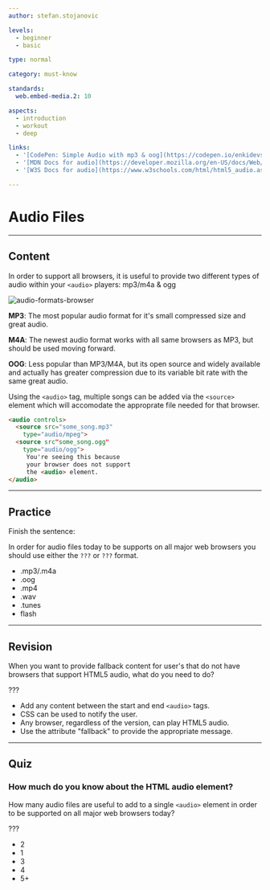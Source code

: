 ```yaml
---
author: stefan.stojanovic

levels:
  - beginner
  - basic

type: normal

category: must-know

standards:
  web.embed-media.2: 10

aspects:
  - introduction
  - workout
  - deep

links:
  - '[CodePen: Simple Audio with mp3 & oog](https://codepen.io/enkidevs/pen/WKjeLW){code}'
  - '[MDN Docs for audio](https://developer.mozilla.org/en-US/docs/Web/HTML/Element/audio){website}'
  - '[W3S Docs for audio](https://www.w3schools.com/html/html5_audio.asp){website}'

---
```

# Audio Files
---
## Content

In order to support all browsers, it is useful to provide two different types of audio within your `<audio>` players: mp3/m4a & ogg

![audio-formats-browser](%3Csvg%20xmlns%3D%22http%3A%2F%2Fwww.w3.org%2F2000%2Fsvg%22%20xmlns%3Axlink%3D%22http%3A%2F%2Fwww.w3.org%2F1999%2Fxlink%22%20width%3D%22320%22%20height%3D%22125%22%3E%3Cdefs%3E%3ClinearGradient%20id%3D%22a%22%20x1%3D%2250%25%22%20x2%3D%2250%25%22%20y1%3D%2299.99999%25%22%20y2%3D%220%25%22%3E%3Cstop%20offset%3D%220%25%22%20stop-color%3D%22%23BDBDBD%22%2F%3E%3Cstop%20offset%3D%22100%25%22%20stop-color%3D%22%23FFF%22%2F%3E%3C%2FlinearGradient%3E%3CradialGradient%20id%3D%22b%22%20cx%3D%2250.22759%25%22%20cy%3D%2242.71005%25%22%20r%3D%2254.25131%25%22%20fx%3D%2250.22759%25%22%20fy%3D%2242.71005%25%22%3E%3Cstop%20offset%3D%220%25%22%20stop-color%3D%22%2306C2E7%22%2F%3E%3Cstop%20offset%3D%2225.00002%25%22%20stop-color%3D%22%230DB8EC%22%2F%3E%3Cstop%20offset%3D%2250.00003%25%22%20stop-color%3D%22%2312AEF1%22%2F%3E%3Cstop%20offset%3D%2275.00001%25%22%20stop-color%3D%22%231F86F9%22%2F%3E%3Cstop%20offset%3D%22100%25%22%20stop-color%3D%22%23107DDD%22%2F%3E%3C%2FradialGradient%3E%3CradialGradient%20id%3D%22c%22%20cx%3D%2286.84966%25%22%20cy%3D%2230.0273%25%22%20r%3D%22184.00752%25%22%20fx%3D%2286.84966%25%22%20fy%3D%2230.0273%25%22%20gradientTransform%3D%22scale%281%20.38095%29%20rotate%282.434%20-10.617%20.544%29%22%3E%3Cstop%20offset%3D%224.5%25%22%20stop-color%3D%22%23FFEA00%22%2F%3E%3Cstop%20offset%3D%2212%25%22%20stop-color%3D%22%23FFDE00%22%2F%3E%3Cstop%20offset%3D%2225.4%25%22%20stop-color%3D%22%23FFBF00%22%2F%3E%3Cstop%20offset%3D%2242.9%25%22%20stop-color%3D%22%23FF8E00%22%2F%3E%3Cstop%20offset%3D%2276.9%25%22%20stop-color%3D%22%23FF272D%22%2F%3E%3Cstop%20offset%3D%2287.2%25%22%20stop-color%3D%22%23E0255A%22%2F%3E%3Cstop%20offset%3D%2295.3%25%22%20stop-color%3D%22%23CC2477%22%2F%3E%3Cstop%20offset%3D%22100%25%22%20stop-color%3D%22%23C42482%22%2F%3E%3C%2FradialGradient%3E%3CradialGradient%20id%3D%22d%22%20cx%3D%2270.82758%25%22%20cy%3D%2212.39276%25%22%20r%3D%22109.23369%25%22%20fx%3D%2270.82758%25%22%20fy%3D%2212.39276%25%22%3E%3Cstop%20offset%3D%220%25%22%20stop-color%3D%22%2300CCDA%22%2F%3E%3Cstop%20offset%3D%2222%25%22%20stop-color%3D%22%230083FF%22%2F%3E%3Cstop%20offset%3D%2226.1%25%22%20stop-color%3D%22%23007AF9%22%2F%3E%3Cstop%20offset%3D%2233%25%22%20stop-color%3D%22%230060E8%22%2F%3E%3Cstop%20offset%3D%2233.3%25%22%20stop-color%3D%22%23005FE7%22%2F%3E%3Cstop%20offset%3D%2243.8%25%22%20stop-color%3D%22%232639AD%22%2F%3E%3Cstop%20offset%3D%2252.2%25%22%20stop-color%3D%22%23401E84%22%2F%3E%3Cstop%20offset%3D%2256.6%25%22%20stop-color%3D%22%234A1475%22%2F%3E%3C%2FradialGradient%3E%3ClinearGradient%20id%3D%22e%22%20x1%3D%2257.33929%25%22%20x2%3D%2235.1459%25%22%20y1%3D%2275.21984%25%22%20y2%3D%226.80511%25%22%3E%3Cstop%20offset%3D%220%25%22%20stop-color%3D%22%23000F43%22%20stop-opacity%3D%22.4%22%2F%3E%3Cstop%20offset%3D%2248.5%25%22%20stop-color%3D%22%23001962%22%20stop-opacity%3D%22.173%22%2F%3E%3Cstop%20offset%3D%22100%25%22%20stop-color%3D%22%23002079%22%20stop-opacity%3D%220%22%2F%3E%3C%2FlinearGradient%3E%3CradialGradient%20id%3D%22f%22%20cx%3D%22147.72731%25%22%20cy%3D%22-21.66384%25%22%20r%3D%22158.77916%25%22%20fx%3D%22147.72731%25%22%20fy%3D%22-21.66384%25%22%3E%3Cstop%20offset%3D%22.3%25%22%20stop-color%3D%22%23FFEA00%22%2F%3E%3Cstop%20offset%3D%2249.7%25%22%20stop-color%3D%22%23FF272D%22%2F%3E%3Cstop%20offset%3D%22100%25%22%20stop-color%3D%22%23C42482%22%2F%3E%3C%2FradialGradient%3E%3CradialGradient%20id%3D%22g%22%20cx%3D%22135.976%25%22%20cy%3D%22-52.13075%25%22%20r%3D%22453.78206%25%22%20fx%3D%22135.976%25%22%20fy%3D%22-52.13075%25%22%20gradientTransform%3D%22matrix%28.9952%20.05437%20-.09787%20.55289%20-.044%20-.307%29%22%3E%3Cstop%20offset%3D%22.3%25%22%20stop-color%3D%22%23FFE900%22%2F%3E%3Cstop%20offset%3D%2215.7%25%22%20stop-color%3D%22%23FFAF0E%22%2F%3E%3Cstop%20offset%3D%2231.6%25%22%20stop-color%3D%22%23FF7A1B%22%2F%3E%3Cstop%20offset%3D%2247.2%25%22%20stop-color%3D%22%23FF4E26%22%2F%3E%3Cstop%20offset%3D%2262.1%25%22%20stop-color%3D%22%23FF2C2E%22%2F%3E%3Cstop%20offset%3D%2276.2%25%22%20stop-color%3D%22%23FF1434%22%2F%3E%3Cstop%20offset%3D%2289.2%25%22%20stop-color%3D%22%23FF0538%22%2F%3E%3Cstop%20offset%3D%22100%25%22%20stop-color%3D%22%23FF0039%22%2F%3E%3C%2FradialGradient%3E%3CradialGradient%20id%3D%22h%22%20cx%3D%22211.88344%25%22%20cy%3D%222.14495%25%22%20r%3D%22402.56514%25%22%20fx%3D%22211.88344%25%22%20fy%3D%222.14495%25%22%20gradientTransform%3D%22scale%28.5%201%29%20rotate%285.402%203.178%2022.476%29%22%3E%3Cstop%20offset%3D%22.3%25%22%20stop-color%3D%22%23FF272D%22%2F%3E%3Cstop%20offset%3D%2249.7%25%22%20stop-color%3D%22%23C42482%22%2F%3E%3Cstop%20offset%3D%2298.6%25%22%20stop-color%3D%22%23620700%22%2F%3E%3C%2FradialGradient%3E%3CradialGradient%20id%3D%22i%22%20cx%3D%2276.84532%25%22%20cy%3D%2239.17947%25%22%20r%3D%2284.04334%25%22%20fx%3D%2276.84532%25%22%20fy%3D%2239.17947%25%22%20gradientTransform%3D%22matrix%281%200%200%20.95%200%20.02%29%22%3E%3Cstop%20offset%3D%2215.6%25%22%20stop-color%3D%22%23FFEA00%22%2F%3E%3Cstop%20offset%3D%2223.1%25%22%20stop-color%3D%22%23FFDE00%22%2F%3E%3Cstop%20offset%3D%2236.5%25%22%20stop-color%3D%22%23FFBF00%22%2F%3E%3Cstop%20offset%3D%2254.1%25%22%20stop-color%3D%22%23FF8E00%22%2F%3E%3Cstop%20offset%3D%2276.3%25%22%20stop-color%3D%22%23FF272D%22%2F%3E%3Cstop%20offset%3D%2279.6%25%22%20stop-color%3D%22%23F92433%22%2F%3E%3Cstop%20offset%3D%2284.1%25%22%20stop-color%3D%22%23E91C45%22%2F%3E%3Cstop%20offset%3D%2289.3%25%22%20stop-color%3D%22%23CF0E62%22%2F%3E%3Cstop%20offset%3D%2293.5%25%22%20stop-color%3D%22%23B5007F%22%2F%3E%3C%2FradialGradient%3E%3CradialGradient%20id%3D%22j%22%20cx%3D%2224.95342%25%22%20cy%3D%22.13823%25%22%20r%3D%22249.81518%25%22%20fx%3D%2224.95342%25%22%20fy%3D%22.13823%25%22%20gradientTransform%3D%22scale%281%20.39474%29%22%3E%3Cstop%20offset%3D%2227.9%25%22%20stop-color%3D%22%23FFEA00%22%2F%3E%3Cstop%20offset%3D%2240.2%25%22%20stop-color%3D%22%23FD0%22%2F%3E%3Cstop%20offset%3D%2263%25%22%20stop-color%3D%22%23FFBA00%22%2F%3E%3Cstop%20offset%3D%2285.6%25%22%20stop-color%3D%22%23FF9100%22%2F%3E%3Cstop%20offset%3D%2293.3%25%22%20stop-color%3D%22%23FF6711%22%2F%3E%3Cstop%20offset%3D%2299.4%25%22%20stop-color%3D%22%23FF4A1D%22%2F%3E%3C%2FradialGradient%3E%3ClinearGradient%20id%3D%22k%22%20x1%3D%22-121.60256%25%22%20x2%3D%22142.34236%25%22%20y1%3D%2264.45533%25%22%20y2%3D%2229.66591%25%22%3E%3Cstop%20offset%3D%220%25%22%20stop-color%3D%22%23C42482%22%20stop-opacity%3D%22.5%22%2F%3E%3Cstop%20offset%3D%2247.4%25%22%20stop-color%3D%22%23FF272D%22%20stop-opacity%3D%22.5%22%2F%3E%3Cstop%20offset%3D%2248.6%25%22%20stop-color%3D%22%23FF2C2C%22%20stop-opacity%3D%22.513%22%2F%3E%3Cstop%20offset%3D%2267.5%25%22%20stop-color%3D%22%23FF7A1A%22%20stop-opacity%3D%22.72%22%2F%3E%3Cstop%20offset%3D%2282.9%25%22%20stop-color%3D%22%23FFB20D%22%20stop-opacity%3D%22.871%22%2F%3E%3Cstop%20offset%3D%2294.2%25%22%20stop-color%3D%22%23FFD605%22%20stop-opacity%3D%22.964%22%2F%3E%3Cstop%20offset%3D%22100%25%22%20stop-color%3D%22%23FFE302%22%2F%3E%3C%2FlinearGradient%3E%3ClinearGradient%20id%3D%22l%22%20x1%3D%2256.49762%25%22%20x2%3D%2219.48999%25%22%20y1%3D%2294.89299%25%22%20y2%3D%225.47776%25%22%3E%3Cstop%20offset%3D%220%25%22%20stop-color%3D%22%23891551%22%20stop-opacity%3D%22.6%22%2F%3E%3Cstop%20offset%3D%22100%25%22%20stop-color%3D%22%23C42482%22%20stop-opacity%3D%220%22%2F%3E%3C%2FlinearGradient%3E%3ClinearGradient%20id%3D%22m%22%20x1%3D%228.03964%25%22%20x2%3D%2247.91447%25%22%20y1%3D%226.68641%25%22%20y2%3D%2247.88606%25%22%3E%3Cstop%20offset%3D%22.5%25%22%20stop-color%3D%22%23891551%22%20stop-opacity%3D%22.5%22%2F%3E%3Cstop%20offset%3D%2248.4%25%22%20stop-color%3D%22%23FF272D%22%20stop-opacity%3D%22.5%22%2F%3E%3Cstop%20offset%3D%22100%25%22%20stop-color%3D%22%23FF272D%22%20stop-opacity%3D%220%22%2F%3E%3C%2FlinearGradient%3E%3ClinearGradient%20id%3D%22n%22%20x1%3D%2247.50901%25%22%20x2%3D%2250.00862%25%22%20y1%3D%22102.67529%25%22%20y2%3D%2231.74887%25%22%3E%3Cstop%20offset%3D%220%25%22%20stop-color%3D%22%23C42482%22%2F%3E%3Cstop%20offset%3D%228.3%25%22%20stop-color%3D%22%23C42482%22%20stop-opacity%3D%22.81%22%2F%3E%3Cstop%20offset%3D%2220.6%25%22%20stop-color%3D%22%23C42482%22%20stop-opacity%3D%22.565%22%2F%3E%3Cstop%20offset%3D%2232.8%25%22%20stop-color%3D%22%23C42482%22%20stop-opacity%3D%22.362%22%2F%3E%3Cstop%20offset%3D%2244.7%25%22%20stop-color%3D%22%23C42482%22%20stop-opacity%3D%22.204%22%2F%3E%3Cstop%20offset%3D%2256.2%25%22%20stop-color%3D%22%23C42482%22%20stop-opacity%3D%22.091%22%2F%3E%3Cstop%20offset%3D%2267.3%25%22%20stop-color%3D%22%23C42482%22%20stop-opacity%3D%22.023%22%2F%3E%3Cstop%20offset%3D%2277.3%25%22%20stop-color%3D%22%23C42482%22%20stop-opacity%3D%220%22%2F%3E%3C%2FlinearGradient%3E%3ClinearGradient%20id%3D%22o%22%20x1%3D%226.33407%25%22%20x2%3D%2292.35136%25%22%20y1%3D%221.64708%25%22%20y2%3D%2289.46086%25%22%3E%3Cstop%20offset%3D%220%25%22%20stop-color%3D%22%23FFF14F%22%2F%3E%3Cstop%20offset%3D%2226.8%25%22%20stop-color%3D%22%23FFEE4C%22%2F%3E%3Cstop%20offset%3D%2245.2%25%22%20stop-color%3D%22%23FFE643%22%2F%3E%3Cstop%20offset%3D%2261.2%25%22%20stop-color%3D%22%23FFD834%22%2F%3E%3Cstop%20offset%3D%2275.7%25%22%20stop-color%3D%22%23FFC41E%22%2F%3E%3Cstop%20offset%3D%2289.2%25%22%20stop-color%3D%22%23FFAB02%22%2F%3E%3Cstop%20offset%3D%2290.2%25%22%20stop-color%3D%22%23FFA900%22%2F%3E%3Cstop%20offset%3D%2294.9%25%22%20stop-color%3D%22%23FFA000%22%2F%3E%3Cstop%20offset%3D%22100%25%22%20stop-color%3D%22%23FF9100%22%2F%3E%3C%2FlinearGradient%3E%3ClinearGradient%20id%3D%22p%22%20x1%3D%2271.78852%25%22%20x2%3D%2242.74555%25%22%20y1%3D%227.15861%25%22%20y2%3D%2281.94786%25%22%3E%3Cstop%20offset%3D%220%25%22%20stop-color%3D%22%23FF8E00%22%2F%3E%3Cstop%20offset%3D%224%25%22%20stop-color%3D%22%23FF8E00%22%20stop-opacity%3D%22.858%22%2F%3E%3Cstop%20offset%3D%228.4%25%22%20stop-color%3D%22%23FF8E00%22%20stop-opacity%3D%22.729%22%2F%3E%3Cstop%20offset%3D%2213%25%22%20stop-color%3D%22%23FF8E00%22%20stop-opacity%3D%22.628%22%2F%3E%3Cstop%20offset%3D%2217.8%25%22%20stop-color%3D%22%23FF8E00%22%20stop-opacity%3D%22.557%22%2F%3E%3Cstop%20offset%3D%2222.7%25%22%20stop-color%3D%22%23FF8E00%22%20stop-opacity%3D%22.514%22%2F%3E%3Cstop%20offset%3D%2228.2%25%22%20stop-color%3D%22%23FF8E00%22%20stop-opacity%3D%22.5%22%2F%3E%3Cstop%20offset%3D%2238.9%25%22%20stop-color%3D%22%23FF8E00%22%20stop-opacity%3D%22.478%22%2F%3E%3Cstop%20offset%3D%2252.4%25%22%20stop-color%3D%22%23FF8E00%22%20stop-opacity%3D%22.416%22%2F%3E%3Cstop%20offset%3D%2267.6%25%22%20stop-color%3D%22%23FF8E00%22%20stop-opacity%3D%22.314%22%2F%3E%3Cstop%20offset%3D%2283.8%25%22%20stop-color%3D%22%23FF8E00%22%20stop-opacity%3D%22.172%22%2F%3E%3Cstop%20offset%3D%22100%25%22%20stop-color%3D%22%23FF8E00%22%20stop-opacity%3D%220%22%2F%3E%3C%2FlinearGradient%3E%3ClinearGradient%20id%3D%22q%22%20x1%3D%2250.00097%25%22%20x2%3D%2250.00097%25%22%20y1%3D%221.63134%25%22%20y2%3D%2298.54337%25%22%3E%3Cstop%20offset%3D%220%25%22%20stop-color%3D%22%23FF1B2D%22%2F%3E%3Cstop%20offset%3D%2230%25%22%20stop-color%3D%22%23FF1B2D%22%2F%3E%3Cstop%20offset%3D%2261%25%22%20stop-color%3D%22%23FF1B2D%22%2F%3E%3Cstop%20offset%3D%22100%25%22%20stop-color%3D%22%23A70014%22%2F%3E%3C%2FlinearGradient%3E%3ClinearGradient%20id%3D%22r%22%20x1%3D%2249.99903%25%22%20x2%3D%2249.99903%25%22%20y1%3D%22.84854%25%22%20y2%3D%2299.61317%25%22%3E%3Cstop%20offset%3D%220%25%22%20stop-color%3D%22%239C0000%22%2F%3E%3Cstop%20offset%3D%2270%25%22%20stop-color%3D%22%23FF4B4B%22%2F%3E%3Cstop%20offset%3D%22100%25%22%20stop-color%3D%22%23FF4B4B%22%2F%3E%3C%2FlinearGradient%3E%3Cpath%20id%3D%22s%22%20d%3D%22M.07754.05055h35.46002V23.5056H.07754z%22%2F%3E%3Cpath%20id%3D%22u%22%20d%3D%22M0%20.03458h27.39137v31.80554H0z%22%2F%3E%3Cpath%20id%3D%22w%22%20d%3D%22M.07914%207.51215c0%204.11377%203.33479%207.44892%207.44893%207.44892%204.1134%200%207.44856-3.33515%207.44856-7.44892%200-4.11368-3.33516-7.44856-7.44856-7.44856-4.11414%200-7.44893%203.33488-7.44893%207.44856%22%2F%3E%3ClinearGradient%20id%3D%22x%22%20x1%3D%2250%25%22%20x2%3D%2250%25%22%20y1%3D%22.70665%25%22%20y2%3D%2297.00763%25%22%3E%3Cstop%20offset%3D%220%25%22%20stop-color%3D%22%2396C1E8%22%2F%3E%3Cstop%20offset%3D%22100%25%22%20stop-color%3D%22%23146CB4%22%2F%3E%3C%2FlinearGradient%3E%3C%2Fdefs%3E%3Cg%20fill%3D%22none%22%20fill-rule%3D%22evenodd%22%3E%3Crect%20width%3D%22320%22%20height%3D%22125%22%20fill%3D%22%23FFF%22%20rx%3D%229%22%2F%3E%3Ctext%20fill%3D%22%236A686A%22%20font-family%3D%22Roboto-Regular%2C%20Roboto%22%20font-size%3D%2214%22%3E%3Ctspan%20x%3D%2269%22%20y%3D%22104%22%3EMP3%20%26amp%3B%20M4A%3C%2Ftspan%3E%3C%2Ftext%3E%3Ctext%20fill%3D%22%236A686A%22%20font-family%3D%22Roboto-Regular%2C%20Roboto%22%20font-size%3D%2213%22%3E%3Ctspan%20x%3D%2228%22%20y%3D%2227%22%3EChrome%3C%2Ftspan%3E%3C%2Ftext%3E%3Ctext%20fill%3D%22%236A686A%22%20font-family%3D%22Roboto-Regular%2C%20Roboto%22%20font-size%3D%2213%22%3E%3Ctspan%20x%3D%22260%22%20y%3D%2227%22%3EFirefox%3C%2Ftspan%3E%3C%2Ftext%3E%3Ctext%20fill%3D%22%236A686A%22%20font-family%3D%22Roboto-Regular%2C%20Roboto%22%20font-size%3D%2213%22%3E%3Ctspan%20x%3D%22148%22%20y%3D%2227%22%3ESafari%3C%2Ftspan%3E%3C%2Ftext%3E%3Ctext%20fill%3D%22%236A686A%22%20font-family%3D%22Roboto-Regular%2C%20Roboto%22%20font-size%3D%2213%22%3E%3Ctspan%20x%3D%22208%22%20y%3D%2227%22%3EOpera%3C%2Ftspan%3E%3C%2Ftext%3E%3Ctext%20fill%3D%22%236A686A%22%20font-family%3D%22Roboto-Regular%2C%20Roboto%22%20font-size%3D%2213%22%3E%3Ctspan%20x%3D%22105%22%20y%3D%2227%22%3EIE%3C%2Ftspan%3E%3C%2Ftext%3E%3Ctext%20fill%3D%22%236A686A%22%20font-family%3D%22Roboto-Regular%2C%20Roboto%22%20font-size%3D%2214%22%3E%3Ctspan%20x%3D%22236%22%20y%3D%22104%22%3EOGA%3C%2Ftspan%3E%3C%2Ftext%3E%3Cpath%20fill%3D%22%231EBBEE%22%20fill-rule%3D%22nonzero%22%20d%3D%22M125.99933%2053.84339c0-2.89794-.73579-5.62048-2.02606-7.98623%205.49971-12.67471-5.89301-10.81825-6.52733-10.69186-2.41366.48094-4.64669%201.25307-6.70646%202.23186-.30374-.01742-.60933-.02699-.91726-.02699-7.68712%200-14.1217%205.45976-15.76854%2012.7789%204.05161-4.62854%206.88709-6.4961%208.58509-7.24348-.27104.24662-.53637.49597-.79735.7472-.08687.08352-.17057.16823-.25627.25226-.17208.16856-.34383.3373-.51155.50758-.0998.10128-.1969.2034-.29519.30537-.14876.15422-.2972.30827-.44244.46335-.10315.11016-.20378.22066-.30508.33098-.13569.1479-.27054.29598-.40287.44457-.10281.11545-.20395.2309-.30491.3467-.12546.1438-.24974.2876-.37234.43175a44.45218%2044.45218%200%200%200-.30207.35883%2047.32664%2047.32664%200%200%200-.3445.41911c-.10046.12365-.20059.24713-.29887.37061-.10633.13356-.21032.26694-.31414.40016-.10063.12911-.20126.25806-.29955.387-.09359.1228-.18449.24508-.27607.36754-.10331.13834-.20747.27668-.3081.41433-.07195.09855-.14105.19607-.21166.29427-.63918.8881-1.22318%201.75912-1.75066%202.59581-.00134.00205-.00269.0041-.00386.00615-.13887.22032-.27288.43739-.4042.65258-.00705.01161-.01443.0234-.02147.03518a52.00204%2052.00204%200%200%200-.38224.63841c-.00436.00734-.00889.01486-.01325.0222-.33275.56548-.64136%201.11064-.91927%201.62352-1.45699%202.68872-2.16628%204.56722-2.19697%204.67874-4.6009%2016.74955%209.75863%209.67635%2011.76238%208.62054%202.15755%201.08536%204.58648%201.69627%207.15595%201.69627%207.03418%200%2013.01894-4.57218%2015.2466-10.9571h-8.50006c-1.25773%202.16372-3.6791%203.62926-6.46091%203.62926-4.07577%200-7.37969-3.14456-7.37969-7.02367h23.13867A16.93217%2016.93217%200%200%200%20126%2053.84339h-.00067zm-3.02198-16.21054c1.39308.95744%202.51043%202.46106.59155%207.52476-1.8404-3.0139-4.60929-5.37813-7.9003-6.67765%201.49708-.73627%205.20453-2.29352%207.30875-.84711zM93.37139%2068.5865c-1.13463-1.18493-1.33522-4.0709%201.1685-9.32982%201.26361%203.69945%203.78511%206.79925%207.04425%208.76656-1.62085.90843-5.92387%202.95379-8.21275.56326zm9.32038-17.12665c.1293-3.77015%203.35155-6.78883%207.31058-6.78883%203.95887%200%207.18127%203.01868%207.31059%206.78883h-14.62117z%22%2F%3E%3Cg%20fill-rule%3D%22nonzero%22%3E%3Cpath%20fill%3D%22%23000%22%20d%3D%22M184.25%2055.5c0%204.9065-2.05446%209.61205-5.71142%2013.08148C174.88162%2072.0509%20169.92172%2074%20164.75%2074c-5.17172%200-10.13162-1.9491-13.78858-5.41853C147.30446%2065.11205%20145.25%2060.4065%20145.25%2055.5c0-10.21727%208.73045-18.5%2019.5-18.5%205.17172%200%2010.13162%201.9491%2013.78858%205.41852C182.19554%2045.88795%20184.25%2050.5935%20184.25%2055.5z%22%20opacity%3D%22.53%22%2F%3E%3Cpath%20fill%3D%22url%28%23a%29%22%20stroke%3D%22%23CDCDCD%22%20stroke-linecap%3D%22round%22%20stroke-linejoin%3D%22round%22%20stroke-width%3D%22.09301%22%20d%3D%22M40%2020c0%205.30433-2.10714%2010.3914-5.85786%2014.14214C30.3914%2037.89286%2025.30433%2040%2020%2040%208.9543%2040%200%2031.0457%200%2020S8.9543%200%2020%200c5.30433%200%2010.3914%202.10714%2014.14214%205.85786C37.89286%209.6086%2040%2014.69567%2040%2020z%22%20transform%3D%22translate%28144.25%2034%29%22%2F%3E%3Cpath%20fill%3D%22url%28%23b%29%22%20d%3D%22M39%2020.5C39%2030.71727%2030.71727%2039%2020.5%2039S2%2030.71727%202%2020.5%2010.28273%202%2020.5%202%2039%2010.28273%2039%2020.5z%22%20transform%3D%22translate%28144.25%2034%29%22%2F%3E%3Cpath%20fill%3D%22%23F4F2F3%22%20d%3D%22M164.75%2037c-.14927%200-.26944.12005-.26944.26918v3.10487c0%20.14914.12017.26918.26944.26918s.26944-.12004.26944-.26918v-3.10487c0-.14913-.12017-.26918-.26944-.26918zm-1.76269.1113a.24737.24737%200%200%200-.0548.00022c-.14846.01548-.2555.14734-.24.29567l.13582%201.29894c.01549.14833.14749.25528.29594.23979.14848-.01548.25553-.14734.24002-.29567l-.1357-1.29893c-.01357-.1298-.11636-.2279-.2413-.24002h.00002zm3.5377.00128a.26876.26876%200%200%200-.24142.2399l-.13674%201.29883c-.01562.14831.09144.2803.2399.2959.14845.0156.28044-.09125.29606-.23956l.13676-1.29895c.01562-.1483-.09145-.28019-.2399-.29578a.28524.28524%200%200%200-.05467-.00033l.00001-.00001zm-5.34841.26104a.27464.27464%200%200%200-.05441.00576c-.14604.03088-.23873.17323-.20781.31913l.64366%203.0375c.03091.14589.1734.23848.31943.2076.14604-.03089.23873-.17312.20781-.31902l-.64365-3.0376a.26877.26877%200%200%200-.26502-.21354l-.00001.00017zm7.159.00256c-.12551-.00128-.23799.08565-.26512.2133l-.64587%203.03713c-.03104.14588.06158.28826.20757.31925.14602.03102.28855-.06152.31956-.20737l.64586-3.03715c.03105-.14587-.06158-.28826-.20757-.31925a.26453.26453%200%200%200-.05441-.00575l-.00001-.00016zm-8.88704.4842a.26127.26127%200%200%200-.1064.01241c-.14197.04611-.21917.19729-.17303.33912l.40398%201.24214c.04615.14183.19759.21895.33956.17286.14197-.0461.21905-.1974.17291-.33922l-.40397-1.24214c-.03457-.10638-.1284-.1763-.23305-.18519v.00003zm10.60531.00065a.26878.26878%200%200%200-.23304.18518l-.40422%201.24202c-.04615.14182.03099.29313.17293.33923.14196.0461.2934-.03095.33956-.17275l.40421-1.24214c.04616-.14182-.03098-.29312-.17292-.33923a.27083.27083%200%200%200-.10652-.01234v.00003zm-12.31415.62408c-.03502.00064-.07044.00832-.10454.02347-.13634.06056-.1974.219-.13676.35527l1.2623%202.8372c.06062.13627.2192.1972.3556.13663.13634-.06056.19751-.21899.13688-.35526l-1.26242-2.83721a.26889.26889%200%200%200-.25106-.16009zm14.0423.00953c-.105-.00192-.20568.05762-.25129.15974l-1.26615%202.83548c-.0608.13619-.00002.29473.1363.35549.13632.06075.29502.00003.35584-.13616l1.26614-2.83546c.0608-.1362.00003-.29474-.1363-.3555a.2714.2714%200%200%200-.10454-.0236v.00001zm-15.62847.8289c-.05172-.00383-.10502.00768-.1535.0357-.12927.07456-.17324.23854-.09861.36769l.65366%201.13107c.07464.12915.23876.17308.36804.09852.12928-.07457.17325-.23854.09862-.3677l-.65366-1.13107a.26892.26892%200%200%200-.21455-.13418v-.00002zm17.19289%200c-.08622.00576-.16779.05347-.21443.1342l-.65378%201.13106c-.07464.12916-.03053.29313.09874.3677.12927.07456.2934.03063.36805-.09852l.65365-1.13107c.07464-.12915.03066-.29313-.09862-.3677a.2694.2694%200%200%200-.15361-.03568v.00002zm-18.73311.95972a.2703.2703%200%200%200-.14909.05136.26838.26838%200%200%200-.05985.37594l1.8249%202.5132c.08765.1207.2556.1474.37642.05985a.26837.26837%200%200%200%20.05986-.37594l-1.82502-2.5132a.26878.26878%200%200%200-.22722-.11118v-.00003zm20.29264.01369c-.08637-.0032-.17245.0355-.22734.11083l-1.82838%202.51076c-.08783.1206-.06133.28833.0594.37606.12071.08773.28861.06133.37643-.05922l1.82827-2.51076c.08781-.1206.06126-.28832-.0594-.37606-.04526-.03287-.09715-.04975-.14897-.0516v-.00001zm-21.66938%201.13978c-.06877-.00383-.13896.01913-.19443.06901a.26835.26835%200%200%200-.01997.38013l.87471.97075c.09987.11084.26955.11975.3805.01995a.26848.26848%200%200%200%20.01997-.38024l-.8746-.97063a.26877.26877%200%200%200-.18618-.089v.00003zm23.02878.00192c-.06878.00384-.13623.03358-.18617.08899l-.87471.97052a.26847.26847%200%200%200%20.0199.38024c.11093.09979.28061.09084.3805-.01995l.87483-.97052c.09989-.11083.09093-.28046-.01997-.38024-.0555-.04988-.12554-.0726-.19433-.069l-.00005-.00004zm-24.34829%201.26432c-.06878.00384-.13612.03358-.18606.089a.2684.2684%200%200%200%20.01997.38012l2.30982%202.07731a.269.269%200%200%200%20.3805-.01995.26833.26833%200%200%200-.01992-.38013l-2.30993-2.0773c-.0555-.04989-.12565-.07263-.19444-.06901l.00006-.00004zm25.6742.00909c-.06877-.00384-.13904.01905-.19454.06889l-2.31122%202.0757c-.11101.09968-.12014.2692-.02036.3801.0998.11091.2696.11992.38061.02022l2.31134-2.07569a.26839.26839%200%200%200%20.02022-.38012c-.04993-.05545-.11728-.08545-.18605-.0891zm-26.77149%201.40049c-.08637-.0032-.1725.03568-.22734.11106-.08774.12065-.06113.28828.05966.37594l1.05764.76768c.12076.08766.28856.0612.3763-.05947a.26851.26851%200%200%200-.05953-.37606l-1.05764-.76768a.26936.26936%200%200%200-.14907-.05148h-.00002zm27.86774.00978a.26976.26976%200%200%200-.14908.05135l-1.0581.767c-.12082.08756-.14755.25534-.05992.37605.08767.1207.25549.14728.37631.05973l1.05823-.76699a.26841.26841%200%200%200%20.05978-.37594.26877.26877%200%200%200-.22722-.11117v-.00003zm-28.89316%201.49377c-.08622.00576-.16778.05347-.21444.13418-.07463.12915-.03066.29313.09862.3677l2.69147%201.55243c.12927.07457.29341.03063.36805-.09851.07464-.12915.03066-.29313-.0986-.3677l-2.69148-1.55244a.26942.26942%200%200%200-.15362-.03568v.00002zm29.91125%200c-.05172-.00383-.10514.00768-.15361.03569l-2.69148%201.55244c-.12927.07456-.17325.23854-.0986.3677.07463.12914.23877.17307.36804.0985l2.6916-1.55243a.26843.26843%200%200%200%20.0986-.3677.26892.26892%200%200%200-.21455-.13417v-.00003zm-30.68654%201.60263c-.105-.00256-.2057.05749-.2513.15961-.06081.1362-.00004.29476.1363.3555l1.19403.53208c.13633.06075.29504.00004.35584-.13615.06081-.1362-.00008-.29475-.1364-.3555l-1.19393-.53207a.26893.26893%200%200%200-.10454-.02347zm31.46707.01106a.2696.2696%200%200%200-.10467.02347l-1.19426.53115c-.13638.06069-.19735.21913-.13665.35537.06075.13624.21948.19716.35585.13651l1.19427-.53127a.26844.26844%200%200%200%20.13652-.35538.26872.26872%200%200%200-.25106-.15985zm-32.15805%201.66397a.2686.2686%200%200%200-.23316.18495.26853.26853%200%200%200%20.17269.33934l2.95499.96192c.14192.04618.29342-.03076.33967-.17251a.26853.26853%200%200%200-.17269-.33935l-2.95498-.96193a.26975.26975%200%200%200-.10652-.0124v-.00002zm32.84775.01151a.2613.2613%200%200%200-.1064.0124l-2.95568.95984c-.14197.04611-.21907.19741-.17292.33923.04615.14182.19759.21886.33956.17276l2.95556-.95984c.14197-.0461.21918-.1974.17304-.33923a.26892.26892%200%200%200-.23316-.18518v.00002zm-33.27825%201.7468c-.12552-.00127-.2381.08577-.26525.21341-.03104.14587.06158.28824.20757.31925l1.27882.2715c.14601.03102.28852-.06152.31955-.20737.03105-.14588-.06157-.28825-.20757-.31925l-1.2787-.2715a.26453.26453%200%200%200-.0544-.00575l-.00002-.00029zm33.70538.00256c-.01793.00015-.03604.00256-.05428.00576l-1.27883.27138c-.146.03102-.23858.17326-.20756.31914.03104.14587.17353.23847.31955.20748l1.2787-.27138c.14601-.03102.2387-.17338.2077-.31925-.02715-.12764-.13974-.21447-.26526-.2134l-.00002.00027zm-34.03122%201.76609c-.12495.01196-.2278.1099-.24152.23966-.01568.1483.0911.28035.23955.29601l3.09069.32645c.14844.01567.28062-.09112.2963-.23943.01568-.1483-.09122-.28034-.23967-.29601l-3.09069-.32645a.27657.27657%200%200%200-.05466-.00023zm34.35938.02321a.24737.24737%200%200%200-.0548.00022l-3.09104.32227c-.14847.01548-.2555.14734-.24002.29566.0155.14833.14749.25528.29596.23979l3.09104-.32227c.14846-.01547.2555-.14734.24002-.29566a.26866.26866%200%200%200-.24119-.24002l.00003.00001zm-34.4117%201.78723c-.14928%200-.26944.12004-.26944.26918%200%20.14912.12016.26917.26943.26917h1.30731c.14927%200%20.26956-.12005.26956-.26917%200-.14914-.12029-.26918-.26956-.26918h-1.3073zm33.15381%200c-.14927%200-.26944.12004-.26944.26918%200%20.14912.12017.26917.26944.26917h1.30731c.14927%200%20.26944-.12005.26944-.26917%200-.14914-.12017-.26918-.26944-.26918h-1.3073zm-29.95974%201.4674a.24622.24622%200%200%200-.05467.00022l-3.09116.32227c-.14847.01548-.2555.14734-.24001.29566.01549.14833.14748.25528.29594.23979l3.09116-.32227c.14847-.01548.2555-.14734.24002-.29567-.01357-.12978-.11636-.22788-.2413-.24h.00002zm28.07135.01906a.26861.26861%200%200%200-.24153.23967c-.01568.1483.0911.28034.23955.296l3.0907.32646c.14845.01567.2806-.09114.2963-.23944.01568-.1483-.09123-.28034-.23967-.296l-3.09057-.32646a.27787.27787%200%200%200-.0548-.00022l.00002-.00001zm-29.61216%201.81847a.2756.2756%200%200%200-.05441.00576l-1.27882.27138c-.14602.03101-.23858.17337-.20757.31925.03104.14587.17354.23835.31956.20737l1.27881-.27127c.14602-.03102.23858-.17337.20757-.31924a.26879.26879%200%200%200-.26513-.21342l-.00001.00017zm31.15425.00256c-.12553-.00128-.23798.08566-.26514.2133-.03104.14586.06146.28824.20746.31925l1.27882.2715c.146.03101.28852-.0614.31955-.20726.03105-.14587-.06158-.28836-.20756-.31937l-1.27871-.2715a.26453.26453%200%200%200-.05441-.00575l-.00001-.00017zm-29.00085%201.0602a.26128.26128%200%200%200-.1064.01242l-2.95567.95983c-.14197.0461-.21907.1974-.17292.33922.04615.14183.19759.21885.33956.17276l2.95556-.95984c.14197-.0461.21918-.1974.17304-.33923a.26892.26892%200%200%200-.23317-.18518v.00003zm26.84488.00954a.2686.2686%200%200%200-.23315.18495.26854.26854%200%200%200%20.17268.33935l2.95498.96192c.14193.04617.29343-.03076.33968-.17252.04628-.14179-.03073-.29315-.17269-.33935l-2.95498-.96192a.26973.26973%200%200%200-.10652-.0124v-.00003zm-27.97275%202.09276a.26882.26882%200%200%200-.10454.02335l-1.19438.53126a.26844.26844%200%200%200-.13653.35538c.06075.13623.21936.19704.35572.13639l1.1944-.53116a.26844.26844%200%200%200%20.13652-.35537c-.04551-.10218-.14619-.16194-.25119-.15986v.00001zm29.09923.01024c-.105-.00256-.2057.05749-.2513.15962-.06081.1362-.00004.29475.13629.3555l1.19392.53207c.13633.06075.29504.00004.35584-.13616.06082-.1362.00004-.29474-.13628-.35549l-1.19393-.53208a.2689.2689%200%200%200-.10454-.02347zm-26.77382.5833c-.05172-.00383-.10514.00768-.15362.0357l-2.69147%201.55243c-.12928.07456-.17325.23854-.09862.36769.07464.12915.23878.17308.36806.09851l2.69147-1.55231c.12927-.07457.17324-.23867.09861-.36781a.26873.26873%200%200%200-.21443-.13418v-.00002zm24.45283%200c-.08622.00576-.1679.05347-.21455.13419-.07464.12914-.03066.29324.09861.3678l2.69148%201.55233c.12928.07456.29353.03063.36816-.09852.07464-.12915.03067-.29313-.0986-.3677l-2.6916-1.55243c-.04845-.02794-.10177-.03926-.1535-.03568v.00002zm-25.12416%202.27819a.26996.26996%200%200%200-.14908.05147l-1.0581.76699c-.12082.08757-.14755.25523-.05992.37594.08767.1207.25549.1474.37631.0598l1.05821-.76699c.12084-.08757.14756-.25523.05992-.37594a.2691.2691%200%200%200-.22735-.1113l.00001.00003zm25.78898.00908c-.08638-.0032-.1725.03568-.22734.11106-.08775.12064-.06113.2884.05966.37606l1.05763.76768c.12077.08765.28857.06107.37631-.0596a.26838.26838%200%200%200-.05953-.37595l-1.05763-.76768a.26952.26952%200%200%200-.14908-.0516l-.00002.00003zm-23.39253.09293c-.06877-.00383-.13892.01906-.19443.0689l-2.31133%202.07568a.26838.26838%200%200%200-.02023.38013c.0998.1109.26948.1199.3805.0202l2.31133-2.07568a.26838.26838%200%200%200%20.02022-.38012.26871.26871%200%200%200-.18606-.0891zm20.99607.00742c-.06878.00384-.13623.03358-.18617.08899a.26839.26839%200%200%200%20.01997.38012l2.30982%202.07731c.11095.0998.28074.09086.38061-.01995a.26838.26838%200%200%200-.01997-.38012l-2.30994-2.07731c-.0555-.04988-.12554-.07262-.19432-.06901v-.00003zm-18.80335%201.97195a.26847.26847%200%200%200-.22746.11082l-1.82827%202.51077a.26847.26847%200%200%200%20.05928.37605c.1207.08774.2886.06133.37642-.05928l1.82827-2.51076a.26848.26848%200%200%200-.05927-.37606c-.04526-.03287-.09714-.04975-.14897-.05154zm16.60203.01125a.2698.2698%200%200%200-.14908.05136.26845.26845%200%200%200-.05992.37594l1.8249%202.5132c.08765.1207.25548.1474.3763.05985a.26843.26843%200%200%200%20.05992-.37593l-1.8249-2.5132a.2688.2688%200%200%200-.22722-.11118v-.00004zm-18.9622.3878c-.06878.00383-.13623.03357-.18617.08898l-.87472.97052a.26848.26848%200%200%200%20.0199.38024c.11094.0998.28061.09085.3805-.02001l.87482-.97052c.0999-.11082.09094-.28046-.01997-.38024-.0555-.04988-.12553-.0726-.19432-.069l-.00004.00003zm21.33575.00127c-.06878-.00383-.13885.01913-.19432.06901a.26839.26839%200%200%200-.02003.38012l.8746.97075c.09987.11085.26954.11976.3805.01996a.26848.26848%200%200%200%20.01997-.38024l-.8746-.97063a.26876.26876%200%200%200-.18618-.089l.00006.00003zm-16.42248%201.0767c-.105-.00255-.20557.0575-.25118.15963l-1.26626%202.83547c-.06081.1362-.00003.29474.1363.3555.13631.06075.29502.00003.35583-.13616l1.26626-2.83548c.0608-.13618.00003-.29473-.1363-.35549a.26942.26942%200%200%200-.10465-.02347zm11.49374.0078a.2694.2694%200%200%200-.10466.02335c-.13632.06056-.19738.21899-.13674.35526l1.26229%202.83721c.06062.1362.21932.1972.35572.13662.13634-.06056.19739-.21899.13676-.35526l-1.2623-2.83721c-.04545-.10215-.14607-.16198-.25107-.15997zm-13.7188.86887c-.0862.00576-.16778.05347-.21442.13418l-.65366%201.13108c-.07463.12915-.03066.29313.09862.3677.12927.07456.2934.03062.36804-.09852l.65366-1.13108c.07463-.12915.03066-.29313-.09862-.3677a.2694.2694%200%200%200-.15361-.03568v.00002zm15.96094%200c-.05172-.00383-.10502.00774-.1535.03569-.12927.07456-.17324.23854-.0986.36769l.65365%201.13108c.07464.12914.23878.17307.36804.09851.12928-.07457.17326-.23855.09862-.3677l-.65365-1.13107a.26893.26893%200%200%200-.21456-.13418v-.00002zm-10.91696.04055c-.12552-.00128-.238.08565-.26513.2133l-.64586%203.03714c-.03105.14587.06158.28826.20757.31925.14602.03101.28854-.06152.31956-.20737l.64586-3.03715c.03104-.14587-.06158-.28826-.20758-.31924a.26453.26453%200%200%200-.0544-.00576l-.00002-.00017zm5.86345.00192a.27338.27338%200%200%200-.05428.00575c-.14604.03089-.23873.17312-.20781.31902l.64366%203.0376c.03092.1459.1734.2385.31944.20762.14604-.0309.23872-.17324.2078-.31913l-.64376-3.0374a.2688.2688%200%200%200-.26503-.21353l-.00002.00007zm-2.92695.30635c-.14927%200-.26944.12005-.26944.26918v3.10487c0%20.14913.12017.26918.26944.26918s.26944-.12005.26944-.26918v-3.10487c0-.14913-.12017-.26918-.26944-.26918zm-4.94595%201.00328c-.10464.0089-.19855.07881-.23315.18518l-.4041%201.24214c-.04616.14183.03098.29313.17292.33923.14196.04611.2934-.03108.33956-.17286l.4041-1.24203c.04615-.14182-.03099-.29312-.17292-.33923a.27034.27034%200%200%200-.10641-.0124v-.00003zm9.8898.00064a.2623.2623%200%200%200-.1064.01234c-.14197.04611-.21917.1974-.17305.33924l.404%201.24213c.04614.14183.19758.21884.33955.17275.14197-.0461.21917-.19728.17304-.3391l-.4041-1.24215a.26878.26878%200%200%200-.23304-.18518v-.00003zm-6.63514.69182c-.12495.01202-.22788.11001-.24153.23978l-.13664%201.29895c-.01562.14831.09133.28018.23979.29578.14846.0156.28057-.09124.29618-.23956l.13664-1.29883c.01562-.1483-.09133-.28029-.23978-.2959a.27658.27658%200%200%200-.05466-.00022zm3.37175.00128a.24737.24737%200%200%200-.0548.00022c-.14845.01548-.2555.14734-.24.29566l.13582%201.29907c.01549.14832.14748.25516.29595.23967.14846-.01548.25552-.14735.24002-.29567l-.1357-1.29894c-.01358-.12979-.11637-.2279-.24131-.24003l.00002.00002z%22%2F%3E%3Cpath%20fill%3D%22%23000%22%20d%3D%22M177.25%2043l-14.70344%208.47707L153.25%2066l13.60012-9.99602z%22%20opacity%3D%22.409%22%2F%3E%3Cpath%20fill%3D%22%23FF5150%22%20d%3D%22M166.704%2056.56164l-3.86863-5.1648%2013.01814-6.97636z%22%2F%3E%3Cpath%20fill%3D%22%23F1F1F1%22%20d%3D%22M166.58309%2056.69853l-3.59584-4.84735-8.8934%2013.29303z%22%2F%3E%3Cpath%20fill%3D%22%23000%22%20d%3D%22M151.79832%2066.54149l15.05319-10.1513%2010.80972-14.60615z%22%20opacity%3D%22.243%22%2F%3E%3C%2Fg%3E%3Cg%20fill-rule%3D%22nonzero%22%3E%3Cpath%20fill%3D%22url%28%23c%29%22%20d%3D%22M31.0446%204c-1.02511%201.13703-1.50255%203.696-.4631%206.29012%201.03947%202.59413%202.63269%202.0307%203.62583%204.67605%201.3109%203.49052.70072%208.17945.70072%208.17945s1.57592%204.34721%202.67411-.27048C40.01292%2014.20172%2031.0446%206.13587%2031.0446%204z%22%20transform%3D%22translate%28259.75%2033%29%22%2F%3E%3Cpath%20fill%3D%22url%28%23d%29%22%20d%3D%22M18.99032%2039C28.93991%2039%2037%2030.93928%2037%2020.99998S28.9399%203%2018.99998%203C9.06005%203%201.00003%2011.06072%201.00003%2020.99998.98076%2030.94888%209.05035%2039%2018.99033%2039z%22%20transform%3D%22translate%28259.75%2033%29%22%2F%3E%3Cpath%20fill%3D%22url%28%23e%29%22%20d%3D%22M33.02437%2032.84068a10.02519%2010.02519%200%200%201-1.22225.735%2028.43704%2028.43704%200%200%200%201.55404-2.54502c.38384-.42322.73547-.83463%201.02201-1.27948.13946-.21856.29673-.48826.46321-.80112%201.01118-1.81496%202.12616-4.75215%202.15777-7.76913v-.00728c.00073-.07425.00117-.14855.00056-.22292a10.37483%2010.37483%200%200%200-.23176-2.25345c.00811.05784.01525.11564.02256.17345-.00897-.04447-.01652-.08942-.02613-.13396.01485.08222.02678.16169.0396.24184.20669%201.74693.05948%203.45092-.67688%204.70716-.0116.01835-.02354.03553-.03526.05347.38181-1.9093.50955-4.01743.08472-6.12798%200%200-.16989-1.02604-1.4354-4.14088-.7284-1.79285-2.022-3.26271-3.16489-4.33354-1.0018-1.23473-1.91167-2.06334-2.41322-2.58944-1.0477-1.09903-1.4868-1.92283-1.66713-2.46037C27.3396%204.00893%2025.33995%202.07373%2025.1811%202c-.87282%201.34816-3.61779%205.56511-2.31203%209.5051.59175%201.78552%202.0883%203.63867%203.65451%204.67829.06878.07825.93198%201.01225%201.34248%203.11884.42385%202.1764.20101%203.87466-.67136%206.386-1.02599%202.20321-3.65451%204.38128-6.1157%204.60408-5.26166.47622-7.1879-2.6318-7.1879-2.6318%201.8801.74882%203.95887.59218%205.22304-.18416%201.27407-.7852%202.04476-1.36736%202.67027-1.1378.61675.2285%201.1077-.43478.66714-1.1224-.6955-1.0672-1.96367-1.6173-3.2217-1.39752-1.2754.20652-2.4437%201.21303-4.11483.23825a3.47165%203.47165%200%200%201-.31361-.20462c-.11016-.07215.35812.10983.24885.02782-.32521-.176-.90078-.55953-1.0501-.69595-.02487-.02272.25234.08808.22747.06532-1.56256-1.28187-1.3674-2.14779-1.3183-2.6909.03932-.4345.32315-.99127.80141-1.2171.231.12558.37492.22146.37492.22146s-.09852-.20053-.1518-.30623c.01867-.00809.03652-.00595.0551-.01383.18925.091.6077.32742.82803.4716.28695.20163.3784.38143.3784.38143s.07556-.04143.01969-.21727c-.0203-.07211-.1074-.30126-.39164-.53252l.01777.00198a3.29503%203.29503%200%200%201%20.48151.33312c.08014-.29027.22426-.59336.19257-1.13554-.01935-.38122-.01042-.47993-.07786-.62715-.06038-.12644.03384-.17575.13869-.04446a1.32314%201.32314%200%200%200-.0896-.29912l.0009-.00987c.13086-.45418%202.7692-1.63552%202.96124-1.7736a2.72655%202.72655%200%200%200%20.77629-.84078c.14676-.23295.25712-.55976.28403-1.0555.0144-.3575-.15253-.59558-2.82028-.87384-.7296-.0716-1.15766-.59825-1.40091-1.08425-.0444-.10469-.08963-.19956-.13492-.29435a2.33788%202.33788%200%200%201-.10379-.3408c.43615-1.24795%201.16898-2.30313%202.24654-3.10037.05872-.05328-.2346.01366-.17593-.03962.06845-.06217.51555-.2416.59999-.28202.10314-.0485-.44154-.27891-.92236-.2228-.4897.05497-.5937.11317-.85505.22357.10846-.10757.45335-.24856.37248-.24763-.52792.08064-1.18395.38636-1.74474.73261a.43234.43234%200%200%201%20.03388-.17575c-.26135.11043-.90321.55734-1.09006.93544a1.78515%201.78515%200%200%200%20.0108-.21828%203.4206%203.4206%200%200%200-.5354.55856l-.00978.00885c-1.51582-.60835-2.84974-.64772-3.97855-.37496-.24694-.24706-.36757-.06645-.92946-1.2963-.03818-.07404.0293.07313%200%200-.09243-.23848.05636.31821%200%200C7.12667%208.54588%205.8836%209.3875%205.2869%209.9816c-.00739.02368.69611-.19807%200%200-.24378.06936-.22723.21346-.26427%201.51582-.00893.09875-.00102.20935-.00905.29824-.47668.60504-.80132%201.11739-.9241%201.38288-.61647%201.05825-1.29542%202.70795-1.95355%205.31756a13.49658%2013.49658%200%200%201%201.0462-2.0373C2.63484%2017.84391%202.10578%2020.01907%202%2023.36873a19.4877%2019.4877%200%200%201%20.50853-2.04779c-.1292%202.779.35185%205.55262%201.4096%208.1273.37852.92248%201.00464%202.32246%202.07052%203.85628C9.33747%2036.81474%2014.06094%2039%2019.2914%2039c5.46032.00004%2010.36359-2.37997%2013.73297-6.15932z%22%20transform%3D%22translate%28259.75%2033%29%22%2F%3E%3Cpath%20fill%3D%22url%28%23f%29%22%20d%3D%22M28.88787%2035.98796c6.32146-.7928%209.11983-7.84813%205.52622-7.98685-3.24604-.11236-8.52048%208.36098-5.52622%207.98685z%22%20transform%3D%22translate%28259.75%2033%29%22%2F%3E%3Cpath%20fill%3D%22url%28%23g%29%22%20d%3D%22M35.41435%2026.34825C40.07168%2023.70645%2038.85735%2018%2038.85735%2018s-1.79741%202.03513-3.01848%205.27923c-1.20619%203.21239-3.22459%204.66462-.42452%203.06902z%22%20transform%3D%22translate%28259.75%2033%29%22%2F%3E%3Cpath%20fill%3D%22url%28%23h%29%22%20d%3D%22M20.63543%2038.55927c6.2798%201.87812%2011.67714-2.75854%208.35018-4.30698-3.02484-1.39645-11.33076%203.41891-8.35018%204.30698z%22%20transform%3D%22translate%28259.75%2033%29%22%2F%3E%3Cpath%20fill%3D%22url%28%23i%29%22%20d%3D%22M35.80181%2029.38078c.15516-.22116.36502-.92928.5504-1.24582%201.12617-1.836%201.13413-3.29991%201.13413-3.33344.68019-3.43171.6185-4.83299.20007-7.42445-.3369-2.0866-1.80967-5.07596-3.08553-6.51546-1.31473-1.4831-.38846-.99988-1.66146-2.08322-1.11576-1.2492-2.1976-2.48623-2.78677-2.98371-4.2576-3.59493-4.1614-4.35852-4.07942-4.4887a4.9704%204.9704%200%200%200-.0601.06775C25.9627%201.17073%2025.9271%201%2025.9271%201s-2.32731%202.35051-2.81728%206.26804c-.31986%202.55757.6281%205.22375%202.00068%206.92783.71474.88312%201.52248%201.6851%202.40897%202.39176v-.00108c1.03709%201.5042%201.6079%203.36037%201.6079%205.35707%200%204.99976-4.01528%209.05283-8.96842%209.05283a8.91624%208.91624%200%200%201-2.00614-.2276c-2.33695-.4498-3.68647-1.64044-4.35951-2.44873-.38572-.46326-.54974-.80095-.54974-.80095%202.0939.75757%204.40908.5991%205.81698-.18631%201.4188-.79443%202.27726-1.38334%202.97394-1.15113.68676.23117%201.23352-.43988.74311-1.1355-.48061-.69465-1.7312-1.6895-3.58807-1.41386-1.42043.20894-2.7216%201.22721-4.58276.24103a3.92366%203.92366%200%200%201-.34926-.20701c-.1227-.07303.39882.11113.2771.02812-.36215-.17806-1.0033-.5661-1.16949-.70408-.02772-.02297.28104.08911.25315.06598-1.74022-1.29687-1.52296-2.17291-1.4682-2.7224.0438-.43958.35987-1.00288.8925-1.23133.25723.12705.41752.22404.41752.22404s-.10975-.20289-.16907-.30982c.02078-.008.04058-.00598.06124-.01398.21077.09204.6768.3311.92219.47712.31958.204.42145.3859.42145.3859s.08415-.0419.02188-.2198c-.02274-.07295-.11959-.30478-.43614-.53876l.0198.00202a3.70376%203.70376%200%200%201%20.53626.33703c.08926-.29365.2498-.60029.21448-1.14883-.02156-.38565-.0116-.48556-.08672-.63447-.06725-.12784.03773-.17781.15442-.04487a1.24727%201.24727%200%200%200-.0998-.3028l.00103-.00998c.14576-.4595%203.0841-1.65464%203.29797-1.79435.34463-.21849.63933-.50847.86457-.85072.16333-.23567.28639-.56631.31636-1.06784.01004-.22598-.05884-.40482-.83702-.57587-.46706-.10268-1.18963-.2026-2.30416-.3082-.81252-.07242-1.2893-.6052-1.5602-1.09692-.04945-.10593-.09983-.20206-.15026-.2978a2.20509%202.20509%200%200%201-.11559-.34475c.4862-1.28553%201.36182-2.38323%202.50203-3.13662.06533-.05394-.26131.01382-.19599-.04008.07627-.06289.5742-.24441.66827-.28532.11486-.0489-.49176-.28206-1.02724-.2254-.54537.05563-.6612.11447-.95228.22622.12081-.10882.5049-.25154.41487-.25051-.58795.08157-1.31881.39088-1.94351.74115a.40237.40237%200%200%201%20.03773-.17781c-.29108.1117-1.00593.56387-1.21405.94639a1.64443%201.64443%200%200%200%20.012-.22078%203.63557%203.63557%200%200%200-.59611.56494l-.0109.009c-1.6882-.61547-3.1738-.6553-4.43096-.37939-.27504-.24994-.71723-.62787-1.34299-1.87216-.0425-.07493-.06533.15484-.09799.08086-.24314-.5696-.39005-1.50284-.36592-2.14622%200%200-.50294.2315-.9192%201.19835-.0773.17381-.12686.26969-.1764.36557-.02278.02795.05166-.31753.03978-.29873-.07235.12371-.25952.29658-.3418.52033-.0565.16582-.13575.25868-.18634.46549l-.01188.01897c-.00408-.06095.01498-.25077.0011-.21184A9.79088%209.79088%200%200%200%203.89245%208.092c-.22411.74416-.48502%201.75711-.52638%203.07484-.00996.09992-.0011.2118-.01008.30173-.5308.61213-.89247%201.13044-1.0292%201.3991-.68624%201.07097-1.44241%202.74-2.17543%205.38012a13.1953%2013.1953%200%200%201%201.1652-2.0614C.70702%2017.58775.1178%2019.78837%200%2023.1773a18.22527%2018.22527%200%200%201%20.5664-2.07175c-.10527%202.2598.15535%205.06144%201.56987%208.2224.83988%201.85925%202.77322%205.635%207.49722%208.58143l-.0004.0003s1.60706%201.20824%204.3695%202.11376c.20415.0748.41096.14846.622.21992a4.08245%204.08245%200%200%201-.1925-.08462c1.8387.5564%203.74775.83978%205.66721.84124%207.15261.00614%209.26214-2.89484%209.26214-2.89484s-.00743.00565-.02095.01554a5.49388%205.49388%200%200%200%20.29165-.29926c-1.1285%201.0763-3.7039%201.14772-4.66687%201.07007%201.6423-.48714%202.723-.89922%204.82509-1.71213.24599-.0921.49753-.19711.75462-.31505.0278-.01237.05586-.02577.08378-.0386.051-.024.1015-.04668.153-.07191%201.02418-.48745%201.98723-1.09637%202.8688-1.8139%202.11091-1.7031%202.57021-3.36318%202.8103-4.45773-.03349.1049-.13781.34948-.2111.50787-.54365%201.17452-1.7492%201.89522-3.0585%202.51332a28.4288%2028.4288%200%200%200%201.7307-2.5746c.42737-.42816.56073-1.09793.87985-1.548z%22%20transform%3D%22translate%28259.75%2033%29%22%2F%3E%3Cpath%20fill%3D%22url%28%23j%29%22%20d%3D%22M33.13632%2032.6408c.85525-.9471%201.62326-2.03038%202.20501-3.25878%201.49708-3.16154%203.81176-8.41833%201.98873-13.90855-1.44081-4.33928-3.41903-6.71201-5.93076-9.02984C27.3201%202.67963%2026.18082.99925%2026.18082%200c0%200-4.70989%205.27354-2.66724%2010.77378%202.04264%205.50024%206.22607%205.2986%208.9938%2011.03838C35.76426%2028.56643%2029.87233%2035.93702%2024.99992%2038c.29832-.06655%2010.83132-2.46067%2011.38488-8.51215-.01254.1113-.24988%201.78502-3.24847%203.15295z%22%20transform%3D%22translate%28259.75%2033%29%22%2F%3E%3Cpath%20fill%3D%22url%28%23k%29%22%20d%3D%22M18.99924%2012.47927c.01459-.34293-.15426-.57325-2.84626-.83926-1.10755-.10773-1.53166-1.18614-1.66094-1.64001-.39382%201.07787-.55643%202.20891-.46902%203.577.05976.89623.63134%201.8582.90456%202.423%200%200%20.06072-.08313.08875-.11387.51449-.56429%202.6701-1.42408%202.8726-1.54616.22323-.14855%201.07282-.8025%201.1103-1.8607z%22%20transform%3D%22translate%28259.75%2033%29%22%2F%3E%3Cpath%20fill%3D%22url%28%23l%29%22%20d%3D%22M5.79925%206.16684c-.03822-.0787-.05875.16248-.08812.08487-.21866-.59788-.3517-1.56687-.3202-2.25171%200%200-.4523.243-.82665%201.25783-.0695.18244-.11408.28308-.15862.38371-.0205.02935.04645-.33328.03576-.31355-.06503.12985-.23335.3113-.30645.53564-.06063.18348-.12298.282-.16939.50954-.01428.06185.0144-.27368.00191-.23282-.87064%201.98348-1.03683%204.98258-.94507%204.85576C4.87592%208.6631%207%208.1098%207%208.1098c-.226-.19625-.71705-.76288-1.20071-1.94297h-.00004z%22%20transform%3D%22translate%28259.75%2033%29%22%2F%3E%3Cpath%20fill%3D%22url%28%23m%29%22%20d%3D%22M13.61793%2028.56703c-2.6814-1.16541-5.72983-2.8091-5.61477-6.5432.15671-4.9178%204.50508-3.94582%204.50508-3.94582-.1641.04068-.60282.35868-.7583.69763-.16433.42386-.46414%201.381.44422%202.38414%201.42635%201.57346-2.93045%203.73304%203.79432%207.81275.1696.09395-1.5764-.05598-2.37047-.4055h-.00008z%22%20transform%3D%22translate%28259.75%2033%29%22%2F%3E%3Cpath%20fill%3D%22url%28%23n%29%22%20d%3D%22M13.55397%2026.56811c1.96563.65615%204.25551.54106%205.62643-.18524.91778-.49004%202.09516-1.27492%202.8196-1.08117-.62724-.23779-1.10228-.3489-1.67374-.37606-.09733%200-.21397-.00198-.31996-.0122a5.64418%205.64418%200%200%200-.62644.0329c-.35383.0312-.74607.24531-1.10264.21096-.01928-.00187.34588-.14392.31618-.13747-.18892.03779-.39418.04595-.61106.07173-.13783.01471-.25638.03126-.39323.03672C13.49493%2025.46128%2010.03474%2023%2010.03474%2023c-.29452.9514%201.31855%202.83323%203.51927%203.56811h-.00004z%22%20transform%3D%22translate%28259.75%2033%29%22%2F%3E%3Cpath%20fill%3D%22url%28%23o%29%22%20d%3D%22M32.49886%2033c4.10383-4.2046%206.18014-9.31555%205.30238-15.04807%200%200%20.35065%202.93956-.97898%205.94606.63877-2.93517.71312-6.58274-.98398-10.35994-2.26514-5.0417-5.99048-7.69459-7.41273-8.80135-2.1549-1.67695-3.04819-3.38436-3.0643-3.7367-.64374%201.37633-2.5911%206.09292-.2092%2010.15487%202.23153%203.80556%205.74687%204.93514%208.20782%208.42595C37.89367%2026.01168%2032.49886%2033%2032.49886%2033z%22%20transform%3D%22translate%28259.75%2033%29%22%2F%3E%3Cpath%20fill%3D%22url%28%23p%29%22%20d%3D%22M32.0888%2021.79955c-1.46038-3.03817-3.2831-4.3633-5.0073-5.79955.20058.2828.25.38272.36105.5656%201.51756%201.6288%203.75535%205.6018%202.13068%2010.5893C26.51506%2036.543%2014.28246%2032.12215%2013%2030.88032c.5188%205.43344%209.54958%208.03346%2015.42946%204.50992%203.34586-3.18959%206.05256-8.61184%203.65934-13.59069z%22%20transform%3D%22translate%28259.75%2033%29%22%2F%3E%3C%2Fg%3E%3Cg%20fill-rule%3D%22nonzero%22%3E%3Cpath%20fill%3D%22url%28%23q%29%22%20d%3D%22M19.80236%200C8.86673%200%200%208.95522%200%2020c0%2010.72637%208.36231%2019.4786%2018.86052%2019.97612.31526.01592.62658.02388.94184.02388%205.07177%200%209.6943-1.92637%2013.19764-5.09055-2.32111%201.55622-5.0363%202.44776-7.9367%202.44776-4.7171%200-8.93767-2.36418-11.77897-6.08955-2.19107-2.61094-3.6058-6.46766-3.70432-10.798v-.9433c.09852-4.33034%201.51325-8.19104%203.70432-10.798%202.8413-3.72537%207.0658-6.08955%2011.77896-6.08955%202.9004%200%205.6156.89552%207.93671%202.45174C29.51636%201.94229%2024.91748.0199%2019.87724%200h-.07488z%22%20transform%3D%22translate%28206.5%2034%29%22%2F%3E%3Cpath%20fill%3D%22url%28%23r%29%22%20d%3D%22M13%207.96033c1.8636-2.12061%204.27295-3.40312%206.90058-3.40312%205.91421%200%2010.70864%206.4671%2010.70864%2014.4389%200%207.97569-4.79443%2014.43888-10.70864%2014.43888-2.63168%200-5.03698-1.2786-6.90058-3.39922C15.91466%2033.68447%2020.2442%2036%2025.0831%2036c2.9753%200%205.76059-.8771%208.14163-2.39739C37.3845%2030.01628%2040%2024.80441%2040%2019c0-5.8005-2.61551-11.01628-6.77527-14.60261C30.8437%202.87319%2028.0584%202%2025.0831%202%2020.2442%202%2015.91466%204.31552%2013%207.96423%22%20transform%3D%22translate%28206.5%2034%29%22%2F%3E%3C%2Fg%3E%3Cg%20transform%3D%22translate%2834.385%2033%29%22%3E%3Cmask%20id%3D%22t%22%20fill%3D%22%23fff%22%3E%3Cuse%20xlink%3Ahref%3D%22%23s%22%2F%3E%3C%2Fmask%3E%3Cpath%20fill%3D%22%23E5322A%22%20d%3D%22M17.05277.05416S29.1344-.48717%2035.53756%2011.59941H16.0254s-3.68492-.12066-6.8263%204.3299c-.90586%201.86418-1.87228%203.78847-.78503%207.57629C6.84338%2020.86026.07754%209.13407.07754%209.13407S4.85028.53502%2017.05277.05417%22%20mask%3D%22url%28%23t%29%22%2F%3E%3C%2Fg%3E%3Cpath%20fill%3D%22%23FDD900%22%20d%3D%22M69.29394%2063.7415s-5.57139%2010.68462-19.28862%2010.15948c1.6922-2.91558%209.75838-16.81936%209.75838-16.81936s1.9474-3.11619-.35207-8.04938c-1.16897-1.71349-2.35938-3.50897-6.1988-4.46638%203.08778-.03043%2016.67129.00196%2016.67129.00196s5.09378%208.41446-.59018%2019.17368%22%2F%3E%3Cg%20transform%3D%22translate%2831%2042.08%29%22%3E%3Cmask%20id%3D%22v%22%20fill%3D%22%23fff%22%3E%3Cuse%20xlink%3Ahref%3D%22%23u%22%2F%3E%3C%2Fmask%3E%3Cpath%20fill%3D%22%2365B44C%22%20d%3D%22M2.66808%2021.74286S-3.84142%2011.5964%203.47492.03458c1.69069%202.9168%209.75255%2016.8231%209.75255%2016.8231s1.73676%203.23685%207.17885%203.72146c2.07445-.15062%204.23231-.27914%206.98505-3.10983-1.51766%202.67652-8.33852%2014.3706-8.33852%2014.3706s-9.86718.1831-16.38477-10.09705%22%20mask%3D%22url%28%23v%29%22%2F%3E%3C%2Fg%3E%3Cpath%20fill%3D%22%2360AB48%22%20d%3D%22M50.0053%2074l2.74456-11.40062s3.01773-.23449%205.54657-2.99703C56.72667%2062.35113%2050.0053%2074%2050.0053%2074%22%2F%3E%3Cpath%20fill%3D%22%23FEFEFE%22%20d%3D%22M42.2459%2053.6528c0-5.02578%204.09248-9.10004%209.14178-9.10004%205.04883%200%209.14169%204.07426%209.14169%209.10004%200%205.02615-4.09286%209.10031-9.14169%209.10031-5.0493%200-9.14177-4.07416-9.14177-9.10031%22%2F%3E%3Cg%20transform%3D%22translate%2844%2046%29%22%3E%3Cmask%20id%3D%22y%22%20fill%3D%22%23fff%22%3E%3Cuse%20xlink%3Ahref%3D%22%23w%22%2F%3E%3C%2Fmask%3E%3Cpath%20fill%3D%22url%28%23x%29%22%20d%3D%22M.07914%207.51215c0%204.11377%203.33479%207.44892%207.44893%207.44892%204.1134%200%207.44856-3.33515%207.44856-7.44892%200-4.11368-3.33516-7.44856-7.44856-7.44856-4.11414%200-7.44893%203.33488-7.44893%207.44856%22%20mask%3D%22url%28%23y%29%22%2F%3E%3C%2Fg%3E%3Cpath%20fill%3D%22%23F0CE00%22%20d%3D%22M69.95236%2044.48063l-11.4459%203.28879s-1.726-2.4822-5.43838-3.29075c3.21657-.01073%2016.88428.00196%2016.88428.00196%22%2F%3E%3Cpath%20fill%3D%22%23D93027%22%20d%3D%22M42.29881%2055.97539c-1.60857-2.73-8.22-13.9216-8.22-13.9216l8.47905%208.21986s-.87143%201.75654-.54096%204.26534l.28191%201.4364z%22%2F%3E%3Cpath%20stroke%3D%22%23A8216B%22%20d%3D%22M29%2066v22.50077c1.71943%207.52807%206.80145%2011.2921%2015.24604%2011.2921h21.21472m124-33.79287v22.50077c-1.71943%207.52807-6.80144%2011.2921-15.24603%2011.2921H153%22%2F%3E%3Cpath%20stroke%3D%22%232E9598%22%20d%3D%22M301.13291%2066v22.50077c-1.71943%207.52807-6.80144%2011.2921-15.24603%2011.2921H270M202%2066v22.50077c1.71943%207.52807%206.80145%2011.2921%2015.24604%2011.2921h15.88687%22%2F%3E%3C%2Fg%3E%3C%2Fsvg%3E)

**MP3**: The most popular audio format for it's small compressed size and great audio.

**M4A**: The newest audio format works with all same browsers as MP3, but should be used moving forward.  

**OOG**: Less popular than MP3/M4A, but its open source and widely available and actually has greater compression due to its variable bit rate with the same great audio.

Using the `<audio>` tag, multiple
songs can be added via the `<source>` element which will accomodate the approprate file needed for that browser.

```html
<audio controls>
  <source src="some_song.mp3"
    type="audio/mpeg">
  <source src"some_song.ogg"
    type="audio/ogg">
     You're seeing this because
     your browser does not support
     the <audio> element.
</audio>
```

<!--[View CodePen](https://codepen.io/enkidevs/pen/WKjeLW)-->


---
## Practice

Finish the sentence:

In order for audio files today to be supports on all major web browsers you should use either the `???` or `???` format.

* .mp3/.m4a
* .oog
* .mp4
* .wav
* .tunes
* flash


---
## Revision

When you want to provide fallback content for user's that do not have browsers that support HTML5 audio, what do you need to do?

???

* Add any content between the start and end `<audio>` tags.
* CSS can be used to notify the user.
* Any browser, regardless of the version, can play HTML5 audio.
* Use the attribute "fallback" to provide the appropriate message.

---
## Quiz

### How much do you know about the HTML audio element?

How many audio files are useful to add to a single `<audio>` element in order to be supported on all major web browsers today?

???

* 2
* 1
* 3
* 4
* 5+
 
